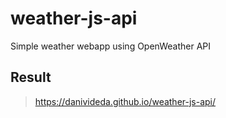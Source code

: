 # weather-js-api

Simple weather webapp using OpenWeather API

## Result

> <https://danivideda.github.io/weather-js-api/>
